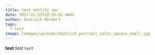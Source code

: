 ```yaml
---
title: test netlify cms
date: 2017-12-13T22:35:52.460Z
author: Dietrich Rordorf
tags:
  - test
image: /images/uploads/dietrich_portrait_color_square_small.jpg
---
```

**test** _test_ `test`
